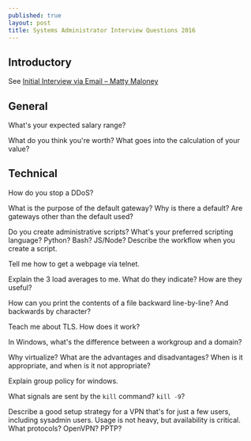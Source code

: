 ```yaml
---
published: true
layout: post
title: Systems Administrator Interview Questions 2016
---
```


## Introductory

See [Initial Interview via Email – Matty Maloney](http://mattymaloney.github.io/2016/01/26/email-interview.html)

## General

What's your expected salary range?

What do you think you're worth? What goes into the calculation of your value?

## Technical

How do you stop a DDoS?

What is the purpose of the default gateway? Why is there a default? Are gateways other than the default used?

Do you create administrative scripts? What's your preferred scripting language? Python? Bash? JS/Node? Describe the workflow when you create a script.

Tell me how to get a webpage via telnet.

Explain the 3 load averages to me. What do they indicate? How are they useful?

How can you print the contents of a file backward line-by-line? And backwards by character?

Teach me about TLS. How does it work?

In Windows, what's the difference between a workgroup and a domain?

Why virtualize? What are the advantages and disadvantages? When is it appropriate, and when is it not appropriate?

Explain group policy for windows.

What signals are sent by the `kill` command? `kill -9`?

Describe a good setup strategy for a VPN that's for just a few users, including sysadmin users. Usage is not heavy, but availability is critical. What protocols? OpenVPN? PPTP?

